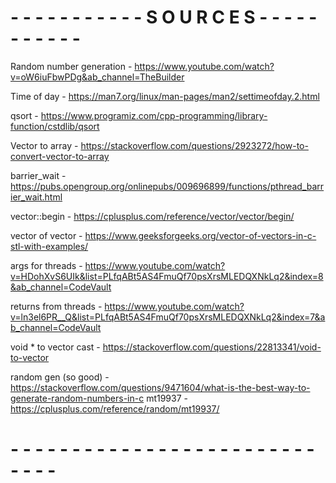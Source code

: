 # - - - - - - - - - - - S O U R C E S - - - - - - - - - - -
Random number generation  - https://www.youtube.com/watch?v=oW6iuFbwPDg&ab_channel=TheBuilder

Time of day - https://man7.org/linux/man-pages/man2/settimeofday.2.html

qsort - https://www.programiz.com/cpp-programming/library-function/cstdlib/qsort

Vector to array - https://stackoverflow.com/questions/2923272/how-to-convert-vector-to-array

barrier_wait - https://pubs.opengroup.org/onlinepubs/009696899/functions/pthread_barrier_wait.html

vector::begin - https://cplusplus.com/reference/vector/vector/begin/

vector of vector - https://www.geeksforgeeks.org/vector-of-vectors-in-c-stl-with-examples/

args for threads - https://www.youtube.com/watch?v=HDohXvS6UIk&list=PLfqABt5AS4FmuQf70psXrsMLEDQXNkLq2&index=8&ab_channel=CodeVault

returns from threads - https://www.youtube.com/watch?v=ln3el6PR__Q&list=PLfqABt5AS4FmuQf70psXrsMLEDQXNkLq2&index=7&ab_channel=CodeVault

void * to vector cast - https://stackoverflow.com/questions/22813341/void-to-vector

random gen (so good) - https://stackoverflow.com/questions/9471604/what-is-the-best-way-to-generate-random-numbers-in-c
mt19937 - https://cplusplus.com/reference/random/mt19937/
# - - - - - - - - - - - - - - - - - - - - - - - - - - - - -

